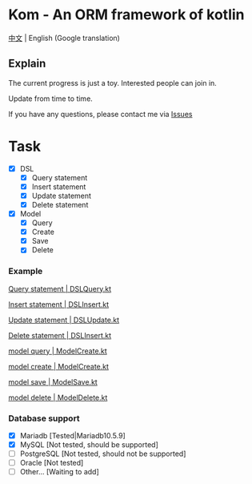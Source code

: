 # Kom - An ORM framework of kotlin

[中文](./README.md) | English (Google translation)

## Explain
The current progress is just a toy. Interested people can join in.

Update from time to time.

If you have any questions, please contact me via [Issues](https://github.com/zhaofanzhe/Kom/issues)

# Task

* [X] DSL
    * [X] Query statement
    * [X] Insert statement
    * [X] Update statement
    * [X] Delete statement
* [X] Model
    * [X] Query
    * [X] Create
    * [X] Save
    * [X] Delete

### Example

[Query statement | DSLQuery.kt](./src/test/kotlin/io/github/zhaofanzhe/kom/DSLQuery.kt)

[Insert statement | DSLInsert.kt](./src/test/kotlin/io/github/zhaofanzhe/kom/DSLInsert.kt)

[Update statement | DSLUpdate.kt](./src/test/kotlin/io/github/zhaofanzhe/kom/DSLUpdate.kt)

[Delete statement | DSLInsert.kt](./src/test/kotlin/io/github/zhaofanzhe/kom/DSLDelete.kt)

[model query | ModelCreate.kt](./src/test/kotlin/io/github/zhaofanzhe/kom/ModelQuery.kt)

[model create | ModelCreate.kt](./src/test/kotlin/io/github/zhaofanzhe/kom/ModelCreate.kt)

[model save | ModelSave.kt](./src/test/kotlin/io/github/zhaofanzhe/kom/ModelSave.kt)

[model delete | ModelDelete.kt](./src/test/kotlin/io/github/zhaofanzhe/kom/ModelDelete.kt)

### Database support

* [X] Mariadb [Tested|Mariadb10.5.9]
* [X] MySQL [Not tested, should be supported]
* [ ] PostgreSQL [Not tested, should not be supported]
* [ ] Oracle [Not tested]
* [ ] Other... [Waiting to add]
